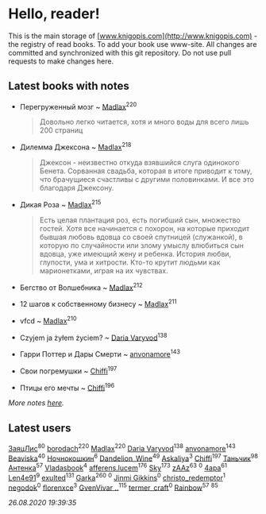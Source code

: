 # Hello, reader!
This is the main storage of [www.knigopis.com](http://www.knigopis.com) - the registry of read books.
To add your book use www-site. All changes are committed and synchronized with this git repository.
Do not use pull requests to make changes here.


## Latest books with notes
* Перегруженный мозг ~ [Madlax](users/158/158304782-vkontakte)<sup>220</sup>
    > Довольно легко читается, хотя и много воды для всего лишь 200 страниц

* Дилемма Джексона ~ [Madlax](users/158/158304782-vkontakte)<sup>218</sup>
    > Джексон - неизвестно откуда взявшийся слуга одинокого Бенета. Сорванная свадьба, которая в итоге приводит к тому, что брачущиеся счастливы с другими половинками. 
    > И все это благодаря Джексону.

* Дикая Роза ~ [Madlax](users/158/158304782-vkontakte)<sup>215</sup>
    > Есть целая плантация роз, есть погибший сын, множество гостей. Хотя все начинается с похорон, на которые приходит бывшая любовь вдовца со своей спутницей (служанкой), в которую по случайности или злому умыслу влюбиться сын вдовца, уже имеющий жену и ребенка. 
    > История любви, глупости, ума и хитрости.
    > Кто-то крутит людьми как марионетками, играя на их чувствах.

* Бегство от Волшебника ~ [Madlax](users/158/158304782-vkontakte)<sup>212</sup>

* 12 шагов к собственному бизнесу ~ [Madlax](users/158/158304782-vkontakte)<sup>211</sup>

* vfcd ~ [Madlax](users/158/158304782-vkontakte)<sup>210</sup>

* Czyjem ja żyłem życiem? ~ [Daria Varyvod](users/829/829893410524253-facebook)<sup>138</sup>

* Гарри Поттер и Дары Смерти ~ [anvonamore](users/595/5957175-vkontakte)<sup>143</sup>

* Свои погремушки ~ [Chiffi](users/105/105831994080785626680-google)<sup>197</sup>

* Птицы его мечты ~ [Chiffi](users/105/105831994080785626680-google)<sup>196</sup>


_More notes [here](latest_books_with_notes.md)._


## Latest users
[ЗаяцЛис](users/112/112388384595246311466-google)<sup>80</sup> 
[borodach](users/157/15706320-vkontakte)<sup>220</sup> 
[Madlax](users/158/158304782-vkontakte)<sup>220</sup> 
[Daria Varyvod](users/829/829893410524253-facebook)<sup>138</sup> 
[anvonamore](users/595/5957175-vkontakte)<sup>143</sup> 
[Beaviska](users/102/10202544960024508-facebook)<sup>40</sup> 
[Ночнокошкин](users/104/104299837-vkontakte)<sup>6</sup> 
[Dandelion_Wine](users/586/58602788-vkontakte)<sup>49</sup> 
[Askaliya](users/326/326783541-vkontakte)<sup>3</sup> 
[Chiffi](users/105/105831994080785626680-google)<sup>197</sup> 
[Таньчик](users/209/2096581563762610-facebook)<sup>98</sup> 
[Антенка](users/118/118158645037334943900-google)<sup>57</sup> 
[Vladasbook](users/221/221759364-yandex)<sup>4</sup> 
[afferens.lucem](users/196/196071655-vkontakte)<sup>176</sup> 
[Sky](users/118/118049897850017649660-googleplus)<sup>173</sup> 
[zAAz](users/202/202248233-vkontakte)<sup>63</sup> 
[](users/112/112786334705654109133-google)<sup>0</sup> 
[4apa](users/117/117392596378069249667-google)<sup>61</sup> 
[Len4e91](users/254/254448176-yandex)<sup>9</sup> 
[exulted](users/100/100599204551896265722-google)<sup>131</sup> 
[Garka](users/115/115753719718250012620-google)<sup>260</sup> 
[](users/104/104915951904734387490-google)<sup>0</sup> 
[Jinmi Gikkins](users/116/116590656999595569531-google)<sup>0</sup> 
[christo_redemptor](users/144/14490047-vkontakte)<sup>1</sup> 
[negodok](users/884/8841255-vkontakte)<sup>0</sup> 
[florenxce](users/113/113221536298663028563-googleplus)<sup>3</sup> 
[GvenVivar ..](users/158/158266434925901-facebook)<sup>115</sup> 
[termer_craft](users/342/34250840-vkontakte)<sup>0</sup> 
[Rainbow](users/109/109787328219839805802-google)<sup>57</sup> 
[](users/300/300123225-vkontakte)<sup>85</sup> 


_26.08.2020 19:39:35_
